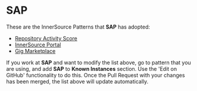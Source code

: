 # SAP

These are the InnerSource Patterns that **SAP** has adopted:

* [Repository Activity Score](../patterns/2-structured/repository-activity-score.md)
* [InnerSource Portal](../patterns/2-structured/innersource-portal.md)
* [Gig Marketplace](../patterns/2-structured/gig-marketplace.md)

If you work at **SAP** and want to modify the list above, go to pattern that you are using, and add **SAP** to **Known Instances** section.
Use the 'Edit on GitHub' functionality to do this.
Once the Pull Request with your changes has been merged, the list above will update automatically.
